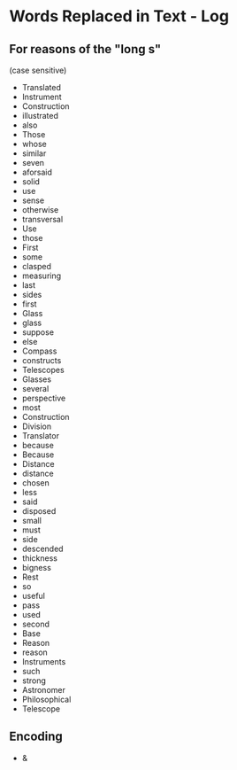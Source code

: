 # Words Replaced in Text - Log

## For reasons of the "long s"

(case sensitive)

- Translated
- Instrument
- Construction
- illustrated
- also
- Those
- whose
- similar
- seven
- aforsaid
- solid
- use
- sense
- otherwise
- transversal
- Use
- those
- First
- some
- clasped
- measuring
- last
- sides
- first
- Glass
- glass
- suppose
- else
- Compass
- constructs
- Telescopes
- Glasses
- several
- perspective
- most
- Construction
- Division
- Translator
- because
- Because
- Distance
- distance
- chosen
- less
- said
- disposed
- small
- must
- side
- descended
- thickness
- bigness
- Rest
- so
- useful
- pass
- used
- second
- Base
- Reason
- reason
- Instruments
- such
- strong
- Astronomer
- Philosophical
- Telescope

## Encoding

- &amp;
